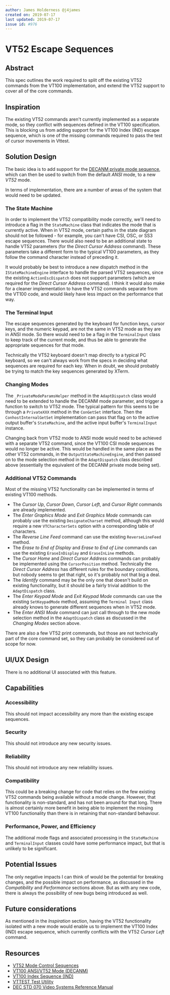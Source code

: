```yaml
---
author: James Holderness @j4james
created on: 2019-07-17
last updated: 2019-07-17
issue id: #976
---
```


# VT52 Escape Sequences

## Abstract

This spec outlines the work required to split off the existing VT52 commands from the VT100 implementation, and extend the VT52 support to cover all of the core commands.

## Inspiration

The existing VT52 commands aren't currently implemented as a separate mode, so they conflict with sequences defined in the VT100 specification. This is blocking us from adding support for the VT100 Index (IND) escape sequence, which is one of the missing commands required to pass the test of cursor movements in Vttest.

## Solution Design

The basic idea is to add support for the [DECANM private mode sequence](https://vt100.net/docs/vt100-ug/chapter3.html#DECANM), which can then be used to switch from the default _ANSI_ mode, to a new _VT52_ mode.

In terms of implementation, there are a number of areas of the system that would need to be updated.

### The State Machine

In order to implement the VT52 compatibility mode correctly, we'll need to introduce a flag in the `StateMachine` class that indicates the mode that is currently active. When in VT52 mode, certain paths in the state diagram should not be followed - for example, you can't have CSI, OSC, or SS3 escape sequences. There would also need to be an additional state to handle VT52 parameters (for the _Direct Cursor Address_ command). These parameters take a different form to the typical VT100 parameters, as they follow the command character instead of preceding it.

It would probably be best to introduce a new dispatch method in the `IStateMachineEngine` interface to handle the parsed VT52 sequences, since the existing `ActionEscDispatch` does not support parameters (which are required for the _Direct Cursor Address_ command). I think it would also make for a cleaner implementation to have the VT52 commands separate from the VT100 code, and would likely have less impact on the performance that way.

### The Terminal Input

The escape sequences generated by the keyboard for function keys, cursor keys, and the numeric keypad, are not the same in VT52 mode as they are in ANSI mode. So there would need to be a flag in the `TerminalInput` class to keep track of the current mode, and thus be able to generate the appropriate sequences for that mode.

Technically the VT52 keyboard doesn't map directly to a typical PC keyboard, so we can't always work from the specs in deciding what sequences are required for each key. When in doubt, we should probably be trying to match the key sequences generated by XTerm.

### Changing Modes

The `_PrivateModeParamsHelper` method in the `AdaptDispatch` class would need to be extended to handle the DECANM mode parameter, and trigger a function to switch to VT52 mode. The typical pattern for this seems to be through a `PrivateXXX` method in the `ConGetSet` interface. Then the `ConhostInternalGetSet` implementation can pass that flag on to the active output buffer's `StateMachine`, and the active input buffer's `TerminalInput` instance.

Changing back from VT52 mode to ANSI mode would need to be achieved with a separate VT52 command, since the VT100 CSI mode sequences would no longer be active. This would be handled in the same place as the other VT52 commands, in the `OutputStateMachineEngine`, and then passed on to the mode selection method in the `AdaptDispatch` class described above (essentially the equivalent of the DECANM private mode being set).

### Additional VT52 Commands

Most of the missing VT52 functionality can be implemented in terms of existing VT100 methods.
 
* The _Cursor Up_, _Cursor Down_, _Cursor Left_, and _Cursor Right_ commands are already implemented.
* The _Enter Graphics Mode_ and _Exit Graphics Mode_ commands can probably use the existing `DesignateCharset` method, although this would require a new `VTCharacterSets` option with a corresponding table of characters.
* The _Reverse Line Feed_ command can use the existing `ReverseLineFeed` method.
* The _Erase to End of Display_ and _Erase to End of Line_ commands can use the existing `EraseInDisplay` and `EraseInLine` methods.
* The _Cursor Home_ and _Direct Cursor Address_ commands can probably be implemented using the `CursorPosition` method. Technically the _Direct Cursor Address_ has different rules for the boundary conditions, but nobody seems to get that right, so it's probably not that big a deal.
* The _Identify_ command may be the only one that doesn't build on existing functionality, but it should be a fairly trivial addition to the `AdaptDispatch` class.
* The _Enter Keypad Mode_ and _Exit Keypad Mode_ commands can use the existing `SetKeypadMode` method, assuming the `Terminal Input` class already knows to generate different sequences when in VT52 mode.
* The _Enter ANSI Mode_ command can just call through to the new mode selection method in the `AdaptDispatch` class as discussed in the _Changing Modes_ section above.

There are also a few VT52 print commands, but those are not technically part of the core command set, so they can probably be considered out of scope for now.

## UI/UX Design

There is no additional UI associated with this feature.

## Capabilities

### Accessibility

This should not impact accessibility any more than the existing escape sequences.

### Security

This should not introduce any new security issues.

### Reliability

This should not introduce any new reliability issues.

### Compatibility

This could be a breaking change for code that relies on the few existing VT52 commands being available without a mode change. However, that functionality is non-standard, and has not been around for that long. There is almost certainly more benefit in being able to implement the missing VT100 functionality than there is in retaining that non-standard behaviour.

### Performance, Power, and Efficiency

The additional mode flags and associated processing in the `StateMachine` and `TerminalInput` classes could have some performance impact, but that is unlikely to be significant.

## Potential Issues

The only negative impacts I can think of would be the potential for breaking changes, and the possible impact on performance, as discussed in the _Compatibility_ and _Performance_ sections above. But as with any new code, there is always the possibility of new bugs being introduced as well.

## Future considerations

As mentioned in the _Inspiration_ section, having the VT52 functionality isolated with a new mode would enable us to implement the VT100 Index (IND) escape sequence, which currently conflicts with the VT52 _Cursor Left_ command.

## Resources

* [VT52 Mode Control Sequences](https://vt100.net/docs/vt100-ug/chapter3.html#S3.3.5)
* [VT100 ANSI/VT52 Mode (DECANM)](https://vt100.net/docs/vt100-ug/chapter3.html#DECANM)
* [VT100 Index Sequence (IND)](https://vt100.net/docs/vt100-ug/chapter3.html#IND)
* [VTTEST Test Utility](https://invisible-island.net/vttest/)
* [DEC STD 070 Video Systems Reference Manual](https://archive.org/details/bitsavers_decstandar0VideoSystemsReferenceManualDec91_74264381)




